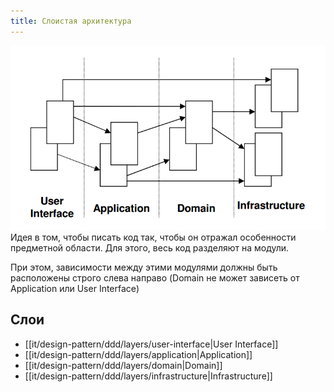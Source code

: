 ```yaml
---
title: Слоистая архитектура
---
```

![Схема слоистой архитектуры](it/design-pattern/ddd/layers.png)
Идея в том, чтобы писать код так, чтобы он отражал особенности предметной области. Для этого, весь код разделяют на модули.

При этом, зависимости между этими модулями должны быть расположены строго слева направо (Domain не может зависеть от Application или User Interface)

## Слои
- [[it/design-pattern/ddd/layers/user-interface|User Interface]]
- [[it/design-pattern/ddd/layers/application|Application]]
- [[it/design-pattern/ddd/layers/domain|Domain]]
- [[it/design-pattern/ddd/layers/infrastructure|Infrastructure]]

